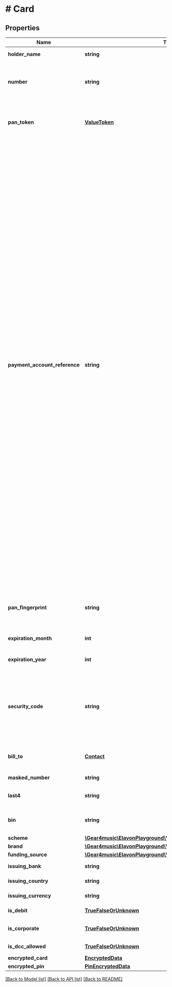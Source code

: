 # # Card

## Properties

Name | Type | Description | Notes
------------ | ------------- | ------------- | -------------
**holder_name** | **string** | Cardholder&#39;s full name | [optional]
**number** | **string** | Cardholder&#39;s personal account number (PAN), not returned | [optional]
**pan_token** | [**ValueToken**](ValueToken.md) | Cardholder&#39;s personal account number (PAN) token, not returned | [optional]
**payment_account_reference** | **string** | Payment Account Reference (PAR). It is a desensitized, non-financial value. A single PAR exists throughout the life of a card account, and can link transactions across different channels and payment instruments. It allows a merchant to identify all transactions made on one credit or debit card account whether a personal account number (PAN), device PAN (DPAN), or network token was used.  PAR is returned from the card network and issuer during authorization whether the transaction is authorized or declined. However, not all card schemes support PAR. Currently, it is returned for Visa, Mastercard, and Discover transactions. In addition, for a given scheme, some card types do not support PAR and is dependent on the issuing bank. | [optional] [readonly]
**pan_fingerprint** | **string** | Cardholder&#39;s personal account number (PAN) fingerprint | [optional] [readonly]
**expiration_month** | **int** | Card&#39;s expiration month |
**expiration_year** | **int** | Card&#39;s expiration year |
**security_code** | **string** | Card&#39;s security code / CVC / CVV / CVD / CID, 3 or 4 digits, not returned and ignored if provided with a StoredCard |
**bill_to** | [**Contact**](Contact.md) | Cardholder&#39;s billing contact details | [optional]
**masked_number** | **string** | Masked card number | [optional] [readonly]
**last4** | **string** | Last 4 digits of the card number | [optional] [readonly]
**bin** | **string** | Issuer/Bank identification number (IIN/BIN) | [optional] [readonly]
**scheme** | [**\Gear4music\ElavonPlayground\V1\EPG\Model\CardScheme**](CardScheme.md) |  | [optional]
**brand** | [**\Gear4music\ElavonPlayground\V1\EPG\Model\CardBrand**](CardBrand.md) |  | [optional]
**funding_source** | [**\Gear4music\ElavonPlayground\V1\EPG\Model\CardFundingSource**](CardFundingSource.md) |  | [optional]
**issuing_bank** | **string** | Issuing bank | [optional] [readonly]
**issuing_country** | **string** | Issuing country | [optional] [readonly]
**issuing_currency** | **string** | Issuer currency | [optional] [readonly]
**is_debit** | [**TrueFalseOrUnknown**](TrueFalseOrUnknown.md) | Is the card debit ? | [optional] [readonly]
**is_corporate** | [**TrueFalseOrUnknown**](TrueFalseOrUnknown.md) | Is the account corporate ? | [optional] [readonly]
**is_dcc_allowed** | [**TrueFalseOrUnknown**](TrueFalseOrUnknown.md) | Is DCC supported ? | [optional] [readonly]
**encrypted_card** | [**EncryptedData**](EncryptedData.md) |  | [optional]
**encrypted_pin** | [**PinEncryptedData**](PinEncryptedData.md) |  | [optional]

[[Back to Model list]](../../README.md#models) [[Back to API list]](../../README.md#endpoints) [[Back to README]](../../README.md)
